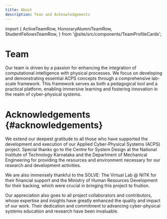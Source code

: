 ```yaml
---
title: About
description: Tean and Acknowledgements
---
```


import {
  ActiveTeamRow,
  HonoraryAlumniTeamRow,
  StudentFellowsTeamRow,
} from '@site/src/components/TeamProfileCards';

# Team

Our team is driven by a passion for enhancing the integration of computational intelligence with physical processes. We focus on developing and demonstrating essential ACPS concepts through a comprehensive lab-scale framework. This framework serves as both a pedagogical tool and a practical platform, enabling immersive learning and fostering innovation in the realm of cyber-physical systems.

<ActiveTeamRow />

# Acknowledgements {#acknowledgements}

We extend our deepest gratitude to all those who have supported the development and execution of our Applied Cyber-Physical Systems (ACPS) project. Special thanks go to the Centre for System Design at the National Institute of Technology Karnataka and the Department of Mechanical Engineering for providing the resources and environment necessary for our research and development activities.

We are also immensely thankful to the SOLVE: The Virtual Lab @ NITK for their financial support and the Ministry of Human Resources Development for their backing, which were crucial in bringing this project to fruition.

Our appreciation also goes to all project collaborators and contributors, whose expertise and insights have greatly enhanced the quality and impact of our work. Their dedication and commitment to advancing cyber-physical systems education and research have been invaluable.